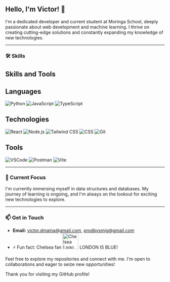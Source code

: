 ## Hello, I'm Victor! 👋

I'm a dedicated developer and current student at Moringa School, deeply passionate about web development and machine learning. I thrive on creating cutting-edge solutions and constantly expanding my knowledge of new technologies.

---

### 🛠️ Skills

## Skills and Tools

## Languages
![Python](https://img.shields.io/badge/Python-3776AB?style=for-the-badge&logo=python&logoColor=white)
![JavaScript](https://img.shields.io/badge/JavaScript-F7DF1E?style=for-the-badge&logo=javascript&logoColor=black)
![TypeScript](https://img.shields.io/badge/TypeScript-3178C6?style=for-the-badge&logo=typescript&logoColor=white)

## Technologies
![React](https://img.shields.io/badge/React-61DAFB?style=for-the-badge&logo=react&logoColor=black)
![Node.js](https://img.shields.io/badge/Node.js-339933?style=for-the-badge&logo=node-dot-js&logoColor=white)
![Tailwind CSS](https://img.shields.io/badge/Tailwind_CSS-38B2AC?style=for-the-badge&logo=tailwind-css&logoColor=white)
![CSS](https://img.shields.io/badge/CSS-1572B6?style=for-the-badge&logo=css3&logoColor=white)
![Git](https://img.shields.io/badge/Git-F05032?style=for-the-badge&logo=git&logoColor=white)

## Tools
![VSCode](https://img.shields.io/badge/VSCode-0078D4?style=for-the-badge&logo=visual-studio-code&logoColor=white)
![Postman](https://img.shields.io/badge/Postman-FF6C37?style=for-the-badge&logo=postman&logoColor=white)
![Vite](https://img.shields.io/badge/Vite-646CFF?style=for-the-badge&logo=vite&logoColor=white)



---

### 🌱 Current Focus
I'm currently immersing myself in data structures and databases. My journey of learning is ongoing, and I'm always on the lookout for exciting new technologies to explore.

---
### 📫 Get in Touch
- **Email:** [victor.dmaina@gmail.com](mailto:victor.dmaina@gmail.com), [prodbysmig@gmail.com](mailto:prodbysmig@gmail.com)
- ⚡ Fun fact: Chelsea fan <img src="https://i.pinimg.com/564x/44/17/7a/44177a0cb8f73f4781a08bd7b400ca74.jpg" alt="Chelsea Logo" width="50"/> LONDON IS BLUE!


Feel free to explore my repositories and connect with me. I'm open to collaborations and eager to seize new opportunities!

Thank you for visiting my GitHub profile!


